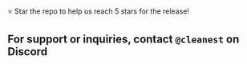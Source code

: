 
⭐ Star the repo to help us reach 5 stars for the release!

## For support or inquiries, contact `@cleanest` on Discord
